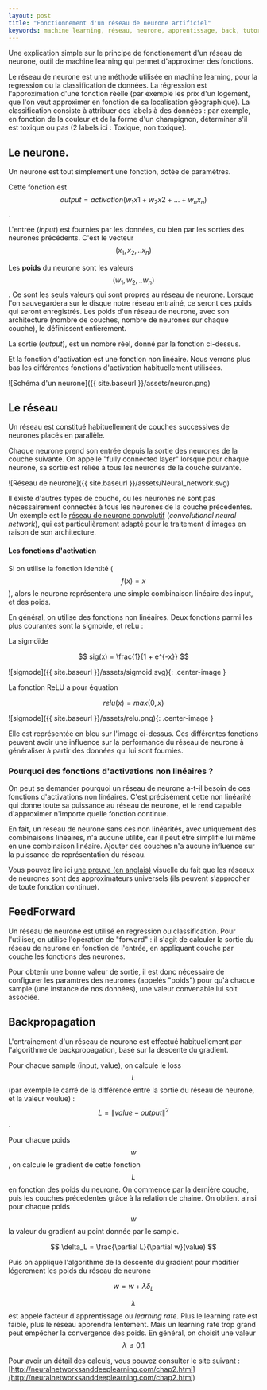 ```yaml
---
layout: post
title: "Fonctionnement d'un réseau de neurone artificiel"
keywords: machine learning, réseau, neurone, apprentissage, back, tutoriel, artificial neural network
---
```


Une explication simple sur le principe de fonctionement d'un réseau de neurone, outil de machine learning qui permet d'approximer des fonctions.

Le réseau de neurone est une méthode utilisée en machine learning, pour la regression ou la classification de données.
La régression est l'approximation d'une fonction réelle (par exemple les prix d'un logement, que l'on veut approximer en fonction de sa localisation géographique). La classification consiste à attribuer des labels à des données : par exemple, en fonction de la couleur et de la forme d'un champignon, déterminer s'il est toxique ou pas (2 labels ici : Toxique, non toxique).

## Le neurone.

Un neurone est tout simplement une fonction, dotée de paramètres.

Cette fonction est $$ output = activation(w_1 x1 + w_2  x2 + ... + w_n x_n) $$.

L'entrée (*input*) est fournies par les données, ou bien par les sorties des neurones précédents. C'est le vecteur $$ (x_1, x_2, .. x_n) $$

Les **poids** du neurone sont les valeurs $$(w_1, w_2, .. w_n)$$. Ce sont les seuls valeurs qui sont propres au réseau de neurone. Lorsque l'on sauvegardera sur le disque notre réseau entrainé, ce seront ces poids qui seront enregistrés. Les poids d'un réseau de neurone, avec son architecture (nombre de couches, nombre de neurones sur chaque couche), le définissent entièrement.

La sortie (*output*), est un nombre réel, donné par la fonction ci-dessus.

Et la fonction d'activation est une fonction non linéaire. Nous verrons plus bas les différentes fonctions d'activation habituellement utilisées.

![Schéma d'un neurone]({{ site.baseurl }}/assets/neuron.png)

## Le réseau

Un réseau est constitué habituellement de couches successives de neurones placés en parallèle.

Chaque neurone prend son entrée depuis la sortie des neurones de la couche suivante.
On appelle "fully connected layer" lorsque pour chaque neurone, sa sortie est reliée à tous les neurones de la couche suivante. 

![Réseau de neurone]({{ site.baseurl }}/assets/Neural_network.svg)

Il existe d'autres types de couche, ou les neurones ne sont pas nécessairement connectés à tous les neurones de la couche précédentes. Un exemple est le [réseau de neurone convolutif](https://fr.wikipedia.org/wiki/R%C3%A9seau_neuronal_convolutif) (*convolutional neural network*), qui est particulièrement adapté pour le traitement d'images en raison de son architecture. 

#### Les fonctions d'activation

Si on utilise la fonction identité ($$ f(x) = x $$), alors le neurone représentera une simple combinaison linéaire des input, et des poids.

En général, on utilise des fonctions non linéaires. Deux fonctions parmi les plus courantes sont la sigmoide, et reLu :

La sigmoïde 

$$ sig(x) = \frac{1}{1 + e^{-x}} $$


![sigmode]({{ site.baseurl }}/assets/sigmoid.svg){: .center-image }

La fonction ReLU a pour équation

$$ relu(x) = max(0, x) $$


![sigmode]({{ site.baseurl }}/assets/relu.png){: .center-image }

Elle est représentée en bleu sur l'image ci-dessus.
Ces différentes fonctions peuvent avoir une influence sur la performance du réseau de neurone à généraliser à partir des données qui lui sont fournies.

### Pourquoi des fonctions d'activations non linéaires ?

On peut se demander pourquoi un réseau de neurone a-t-il besoin de ces fonctions d'activations non linéaires. C'est précisément cette non linéarité qui donne toute sa puissance au réseau de neurone, et le rend capable d'approximer n'importe quelle fonction continue.

En fait, un réseau de neurone sans ces non linéarités, avec uniquement des combinaisons linéaires, n'a aucune utilité, car il peut être simplifié lui même en une combinaison linéaire. Ajouter des couches n'a aucune influence sur la puissance de représentation du réseau. 

Vous pouvez lire ici [une preuve (en anglais)](http://neuralnetworksanddeeplearning.com/chap4.html) visuelle du fait que les réseaux de neurones sont des approximateurs universels (ils peuvent s'approcher de toute fonction continue).

## FeedForward

Un réseau de neurone est utilisé en regression ou classification. Pour l'utiliser, on utilise l'opération de "forward" : il s'agit de calculer la sortie du réseau de neurone en fonction de l'entrée, en appliquant couche par couche les fonctions des neurones.

Pour obtenir une bonne valeur de sortie, il est donc nécessaire de configurer les paramtres des neurones (appelés "poids") pour qu'à chaque sample (une instance de nos données), une valeur convenable lui soit associée.

## Backpropagation

L'entrainement d'un réseau de neurone est effectué habituellement par l'algorithme de backpropagation, basé sur la descente du gradient.

Pour chaque sample (input, value), on calcule le loss $$L$$ (par exemple le carré de la différence entre la sortie du réseau de neurone, et la valeur voulue) : $$ L = \lVert value - output \rVert^2 $$.

Pour chaque poids $$w$$, on calcule le gradient de cette fonction $$ L $$ en fonction des poids du neurone.
On commence par la dernière couche, puis les couches précedentes grâce à la relation de chaine.
On obtient ainsi pour chaque poids $$w$$ la valeur du gradient au point donnée par le sample.

$$ \delta_L = \frac{\partial L}{\partial w}(value) $$

Puis on applique l'algorithme de la descente du gradient pour modifier légerement les poids du réseau de neurone

$$ w  = w + \lambda \delta_L $$

$$\lambda $$ est appelé facteur d'apprentissage ou *learning rate*. Plus le learning rate est faible, plus le réseau apprendra lentement. Mais un learning rate trop grand peut empêcher la convergence des poids. En général, on choisit une valeur $$ \lambda \leq 0.1 $$

Pour avoir un détail des calculs, vous pouvez consulter le site suivant : [http://neuralnetworksanddeeplearning.com/chap2.html](http://neuralnetworksanddeeplearning.com/chap2.html)
